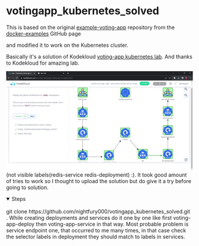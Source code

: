 # votingapp_kubernetes_solved

This is based on the original [example-voting-app](https://github.com/dockersamples/example-voting-app) repository from the [docker-examples](https://github.com/dockersamples) GitHub page

and modified it to work on the Kubernetes cluster.

Basically it's a solution of Kodekloud [voting-app kubernetes lab](https://kodekloud.com/courses/labs-kubernetes-crash-course/?context=youtube-ads-kubcrashcourse&utm_source=youtube&utm_medium=labs&utm_campaign=kubernetes_crash_course). And  thanks to Kodekloud for amazing lab.

![Kodekloud_kubernetes_lab_solved](https://github.com/nightfury000/votingapp_kubernetes_solved/blob/main/Kodekloud_kubernetes_lab_solved.png)
         (not visible labels(redis-service redis-deployment) :).
It took good amount of tries to work so I thought to upload the solution but do give it a try before going to solution.
<details open>
<summary>Steps</summary>
<br>
git clone https://github.com/nightfury000/votingapp_kubernetes_solved.git . While creating deployments and services do it one by one like first voting-app-deploy then voting-app-service in that way.
Most probable problem is service endpoint one, that occurred to me many times, in that case check the selector labels in deployment they should match to labels in services.
</details>
